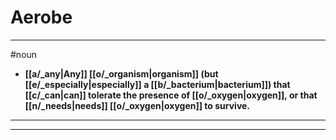 # Aerobe
---
#noun
- **[[a/_any|Any]] [[o/_organism|organism]] (but [[e/_especially|especially]] a [[b/_bacterium|bacterium]]) that [[c/_can|can]] tolerate the presence of [[o/_oxygen|oxygen]], or that [[n/_needs|needs]] [[o/_oxygen|oxygen]] to survive.**
---
---
